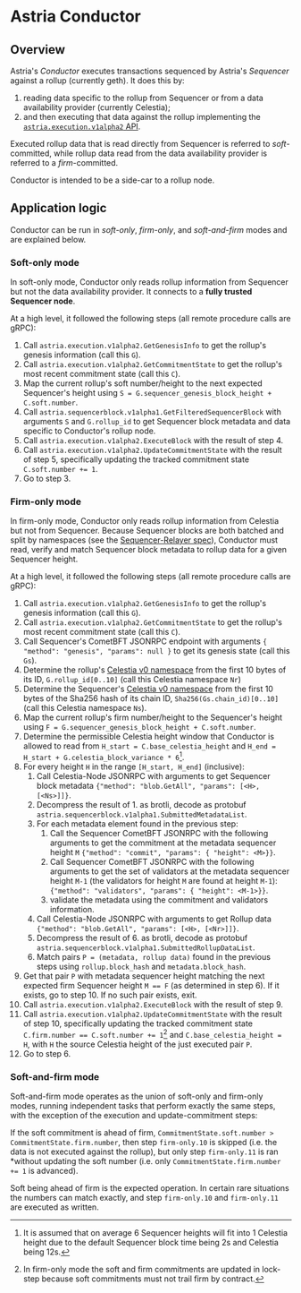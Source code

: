 # Astria Conductor

## Overview

Astria's *Conductor* executes transactions sequenced by Astria's *Sequencer*
against a rollup (currently geth). It does this by:

1. reading data specific to the rollup from Sequencer or from a data
   availability provider (currently Celestia);
2. and then executing that data against the rollup implementing the
   [`astria.execution.v1alpha2` API](./execution-api.md).

Executed rollup data that is read directly from Sequencer is referred to
*soft*-committed, while rollup data read from the data availability provider
is referred to a *firm*-committed.

Conductor is intended to be a side-car to a rollup node.

## Application logic

Conductor can be run in *soft-only*, *firm-only*, and *soft-and-firm* modes
and are explained below.

### Soft-only mode

In soft-only mode, Conductor only reads rollup information from Sequencer but
not the data availability provider. It connects to a
**fully trusted Sequencer node**.

At a high level, it followed the following steps (all remote procedure calls
are gRPC):

1. Call `astria.execution.v1alpha2.GetGenesisInfo` to get the rollup's genesis
  information (call this `G`).
2. Call `astria.execution.v1alpha2.GetCommitmentState` to get the rollup's most
  recent commitment state (call this `C`).
3. Map the current rollup's soft number/height to the next expected Sequencer's
  height using `S = G.sequencer_genesis_block_height + C.soft.number`.
4. Call `astria.sequencerblock.v1alpha1.GetFilteredSequencerBlock` with
  arguments `S` and `G.rollup_id` to get Sequencer block metadata and data
  specific to Conductor's rollup node.
5. Call `astria.execution.v1alpha2.ExecuteBlock` with the result of step 4.
6. Call `astria.execution.v1alpha2.UpdateCommitmentState` with the result of
  step 5, specifically updating the tracked commitment state
  `C.soft.number += 1`.
7. Go to step 3.

### Firm-only mode

In firm-only mode, Conductor only reads rollup information from Celestia but
not from Sequencer. Because Sequencer blocks are both batched and split by
namespaces (see the [Sequencer-Relayer spec](./sequencer-relayer.md)),
Conductor must read, verify and match Sequencer block metadata to rollup data
for a given Sequencer height.

At a high level, it followed the following steps (all remote procedure calls
are gRPC):

1. Call `astria.execution.v1alpha2.GetGenesisInfo` to get the rollup's genesis
  information (call this `G`).
2. Call `astria.execution.v1alpha2.GetCommitmentState` to get the rollup's most
  recent commitment state (call this `C`).
3. Call Sequencer's CometBFT JSONRPC endpoint with arguments
  `{ "method": "genesis", "params": null }` to get its genesis
  state (call this `Gs`).
4. Determine the rollup's [Celestia v0 namespace] from the first 10 bytes of its
  ID, `G.rollup_id[0..10]` (call this Celestia namespace `Nr`)
5. Determine the Sequencer's [Celestia v0 namespace] from the first 10 bytes of
  the Sha256 hash of its chain ID, `Sha256(Gs.chain_id)[0..10]` (call this
  Celestia namespace `Ns`).
6. Map the current rollup's firm number/height to the Sequencer's height using
  `F = G.sequencer_genesis_block_height + C.soft.number`.
7. Determine the permissible Celestia height window that Conductor is allowed
  to read from `H_start = C.base_celestia_height` and
  `H_end = H_start + G.celestia_block_variance * 6`[^1].
8. For every height `H` in the range `[H_start, H_end]` (inclusive):
    1. Call Celestia-Node JSONRPC with arguments to get Sequencer block metadata
      `{"method": "blob.GetAll", "params": [<H>, [<Ns>]]}`.
    2. Decompress the result of 1. as brotli, decode as protobuf
      `astria.sequencerblock.v1alpha1.SubmittedMetadataList`.
    3. For each metadata element found in the previous step:
        1. Call the Sequencer CometBFT JSONRPC with the following arguments to
          get the commitment at the metadata sequencer height `M`
          `{"method": "commit", "params": { "height": <M>}}`.
        2. Call Sequencer CometBFT JSONRPC with the following arguments to
          get the set of validators at the metadata sequencer height `M-1`
          (the validators for height `M` are found at height `M-1`):
          `{"method": "validators", "params": { "height": <M-1>}}`.
        3. validate the metadata using the commitment and validators
          information.
    4. Call Celestia-Node JSONRPC with arguments to get Rollup data
      `{"method": "blob.GetAll", "params": [<H>, [<Nr>]]}`.
    5. Decompress the result of 6. as brotli, decode as protobuf
      `astria.sequencerblock.v1alpha1.SubmittedRollupDataList`.
    6. Match pairs `P = (metadata, rollup data)` found in the previous steps
      using `rollup.block_hash` and `metadata.block_hash`.
9. Get that pair `P` with metadata sequencer height matching the next expected
  firm Sequencer height `M == F` (as determined in step 6). If it exists, go to
  step 10. If no such pair exists, exit.
10. Call `astria.execution.v1alpha2.ExecuteBlock` with the result of step 9.
11. Call `astria.execution.v1alpha2.UpdateCommitmentState` with the result of
  step 10, specifically updating the tracked commitment state
  `C.firm.number == C.soft.number += 1`[^2] and `C.base_celestia_height = H`,
  with `H` the source Celestia height of the just executed pair `P`.
12. Go to step 6.

[Celestia v0 namespace]: https://celestiaorg.github.io/celestia-app/specs/namespace.html#version-0
[^1]: It is assumed that on average 6 Sequencer heights will fit into 1
  Celestia height due to the default Sequencer block time being 2s and
  Celestia being 12s.
[^2]: In firm-only mode the soft and firm commitments are updated in lock-step
  because soft commitments must not trail firm by contract.

### Soft-and-firm mode

Soft-and-firm mode operates as the union of soft-only and firm-only modes,
running independent tasks that perform exactly the same steps, with the
exception of the execution and update-commitment steps:

If the soft commitment is ahead of firm,
`CommitmentState.soft.number > CommitmentState.firm.number`, then step
`firm-only.10` is skipped (i.e. the data is not executed against the rollup),
but only step `firm-only.11` is ran *without updating the soft number (i.e.
only `CommitmentState.firm.number += 1` is advanced).

Soft being ahead of firm is the expected operation. In certain rare situations
the numbers can match exactly, and step `firm-only.10` and `firm-only.11` are
executed as written.
